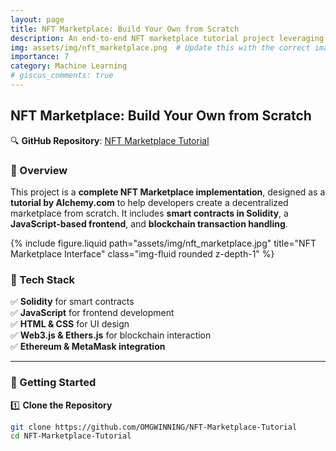 ```yaml
---
layout: page
title: NFT Marketplace: Build Your Own from Scratch
description: An end-to-end NFT marketplace tutorial project leveraging JavaScript, Solidity, and blockchain transactions.
img: assets/img/nft_marketplace.png  # Update this with the correct image path
importance: 7
category: Machine Learning
# giscus_comments: true
---
```


## NFT Marketplace: Build Your Own from Scratch

🔍 **GitHub Repository**: [NFT Marketplace Tutorial](https://github.com/OMGWINNING/NFT-Marketplace-Tutorial)

### 🚀 Overview
This project is a **complete NFT Marketplace implementation**, designed as a **tutorial by Alchemy.com** to help developers create a decentralized marketplace from scratch. It includes **smart contracts in Solidity**, a **JavaScript-based frontend**, and **blockchain transaction handling**.

<div class="row justify-content-sm-center">
    <div class="col-sm-8 mt-3 mt-md-0">
        {% include figure.liquid path="assets/img/nft_marketplace.jpg" title="NFT Marketplace Interface" class="img-fluid rounded z-depth-1" %}
    </div>
</div>

### 🔹 Tech Stack
✅ **Solidity** for smart contracts  
✅ **JavaScript** for frontend development  
✅ **HTML & CSS** for UI design  
✅ **Web3.js & Ethers.js** for blockchain interaction  
✅ **Ethereum & MetaMask integration**  

---

### 📌 Getting Started
1️⃣ **Clone the Repository**  
   ```bash
   git clone https://github.com/OMGWINNING/NFT-Marketplace-Tutorial
   cd NFT-Marketplace-Tutorial
